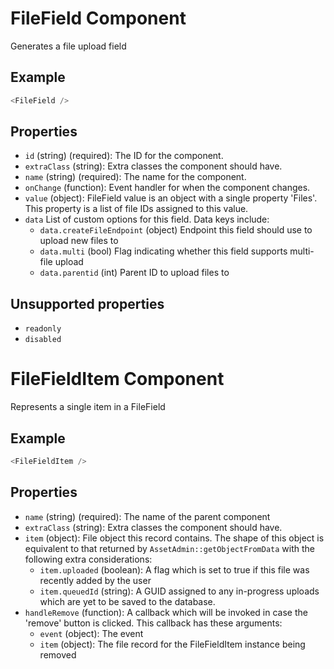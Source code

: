 # FileField Component

Generates a file upload field

## Example

```js
<FileField />
```

## Properties

* `id` (string) (required): The ID for the component.
* `extraClass` (string): Extra classes the component should have.
* `name` (string) (required): The name for the component.
* `onChange` (function): Event handler for when the component changes.
* `value` (object): FileField value is an object with a single property 'Files'. This property
  is a list of file IDs assigned to this value.
* `data` List of custom options for this field. Data keys include:
  - `data.createFileEndpoint` (object) Endpoint this field should use to upload new files to
  - `data.multi` (bool) Flag indicating whether this field supports multi-file upload
  - `data.parentid` (int) Parent ID to upload files to

## Unsupported properties

* `readonly`
* `disabled`


# FileFieldItem Component

Represents a single item in a FileField

## Example

```js
<FileFieldItem />
```

## Properties

* `name` (string) (required): The name of the parent component
* `extraClass` (string): Extra classes the component should have.
* `item` (object): File object this record contains. The shape of this object is equivalent to that
  returned by `AssetAdmin::getObjectFromData` with the following extra considerations:
   - `item.uploaded` (boolean): A flag which is set to true if this file was recently added by the user
   - `item.queuedId` (string): A GUID assigned to any in-progress uploads which are yet to be saved to the database.
* `handleRemove` (function): A callback which will be invoked in case the 'remove' button is clicked. This
  callback has these arguments:
    - `event` (object): The event
    - `item` (object): The file record for the FileFieldItem instance being removed

